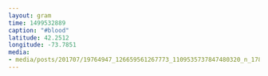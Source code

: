 ```yaml
---
layout: gram
time: 1499532889
caption: "#blood"
latitude: 42.2512
longitude: -73.7851
media:
- media/posts/201707/19764947_126659561267773_1109535737847480320_n_17872893187085386.jpg
---
```

